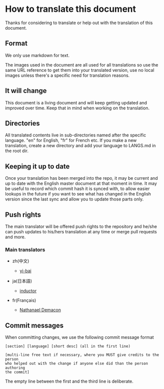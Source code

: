 # How to translate this document

Thanks for considering to translate or help out with the translation of this
document.

## Format

We only use markdown for text.

The images used in the document are all used for all translations so use the
same URL reference to get them into your translated version, use no local
images unless there's a specific need for translation reasons.

## It will change

This document is a living document and will keep getting updated and improved
over time. Keep that in mind when working on the translation.

## Directories

All translated contents live in sub-directories named after the specific
language. "en" for English, "fr" for French etc. If you make a new
translation, create a new directory and add your language to LANGS.md in the
root dir.

## Keeping it up to date

Once your translation has been merged into the repo, it may be current and up
to date with the English master document at that moment in time. It may be
useful to record which commit hash it is synced with, to allow easier lookups
in the future if you want to see what has changed in the English version since
the last sync and allow you to update those parts only.

## Push rights

The main translator will be offered push rights to the repository and he/she
can push updates to his/hers translation at any time or merge pull requests
and more.

### Main translators
- zh(中文)
  - [yi-bai](https://github.com/yi-bai)

- ja(日本語)
  - [inductor](https://github.com/inductor)

- fr(Français)
  - [Nathanael Demacon](https://github.com/quantumsheep)

## Commit messages

When committing changes, we use the following commit message format


    [section] [language] [short desc] (all in the first line)

    [multi-line free text if necessary, where you MUST give credits to the person
    who helped out with the change if anyone else did than the person authoring
    the commit]

The empty line between the first and the third line is deliberate.
